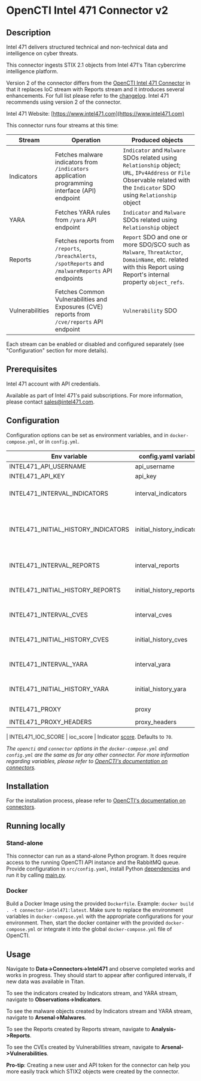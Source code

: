 # OpenCTI Intel 471 Connector v2

## Description

Intel 471 delivers structured technical and non-technical data and intelligence on cyber threats.

This connector ingests STIX 2.1 objects from Intel 471's Titan cybercrime intelligence platform.

Version 2 of the connector differs from the [OpenCTI Intel 471 Connector](../intel471) in that it replaces IoC stream with Reports stream 
and it introduces several enhancements. For full list please refer to the [changelog](changelog.md). Intel 471 recommends using version 2 of the connector.

Intel 471 Website: [https://www.intel471.com](https://www.intel471.com)

This connector runs four streams at this time:

| Stream          | Operation                                                                                            | Produced objects
|-----------------|------------------------------------------------------------------------------------------------------|--------------------------------------------------
| Indicators      | Fetches malware indicators from `/indicators` application programming interface (API) endpoint       | `Indicator` and `Malware` SDOs related using `Relationship` object; `URL`, `IPv4Address` or `File` Observable related with the `Indicator` SDO using `Relationship` object
| YARA            | Fetches YARA rules from `/yara` API endpoint                                                         | `Indicator` and `Malware` SDOs related using `Relationship` object
| Reports         | Fetches reports from `/reports`, `/breachAlerts`, `/spotReports` and `/malwareReports` API endpoints | `Report` SDO and one or more SDO/SCO such as `Malware`, `ThreatActor`, `DomainName`, etc. related with this Report using Report's internal property `object_refs`.
| Vulnerabilities | Fetches Common Vulnerabilities and Exposures (CVE) reports from `/cve/reports` API endpoint          | `Vulnerability` SDO

Each stream can be enabled or disabled and configured separately (see "Configuration" section for more details).

## Prerequisites

Intel 471 account with API credentials.

Available as part of Intel 471's paid subscriptions. For more information, please contact sales@intel471.com.

## Configuration

Configuration options can be set as environment variables, and in `docker-compose.yml`, or in `config.yml`.

| Env variable                        | config.yaml variable       | Description
|-------------------------------------|----------------------------|--------------------------------------------------
| INTEL471_API_USERNAME               | api_username               | Titan API username
| INTEL471_API_KEY                    | api_key                    | Titan API key
| INTEL471_INTERVAL_INDICATORS        | interval_indicators        | How often malware indicators should be fetched in minutes. If not set, the stream will not be enabled.
| INTEL471_INITIAL_HISTORY_INDICATORS | initial_history_indicators | Initial date in epoch milliseconds UTC, such as 1643989649000, the malware indicators should be fetched from on the connector's first run. If not set, they will be fetched from the connector's start date. Excludes historical dates.
| INTEL471_INTERVAL_REPORTS           | interval_reports           | Same as INTEL471_INTERVAL_INDICATORS variable, but for reports.
| INTEL471_INITIAL_HISTORY_REPORTS    | initial_history_reports    | Same as INTEL471_INITIAL_HISTORY_INDICATORS variable, but for reports.
| INTEL471_INTERVAL_CVES              | interval_cves              | Same as INTEL471_INTERVAL_INDICATORS variable, but for CVE reports.
| INTEL471_INITIAL_HISTORY_CVES       | initial_history_cves       | Same as INTEL471_INITIAL_HISTORY_INDICATORS variable, but for CVE reports.
| INTEL471_INTERVAL_YARA              | interval_yara              | Same as INTEL471_INTERVAL_INDICATORS variable, but for YARA rules.
| INTEL471_INITIAL_HISTORY_YARA       | initial_history_yara       | Same as INTEL471_INITIAL_HISTORY_INDICATORS variable, but for YARA rules.
| INTEL471_PROXY                      | proxy                      | Optional Proxy URL, for example `http://user@pass:localhost:3128`
| INTEL471_PROXY_HEADERS              | proxy_headers              | Optional Proxy Headers

| INTEL471_IOC_SCORE                      | ioc_score                      | Indicator [score](https://docs.opencti.io/latest/usage/indicators-lifecycle/). Defaults to `70`.

_The `opencti` and `connector` options in the `docker-compose.yml` and `config.yml` are the same as for any other connector.
For more information regarding variables, please refer to [OpenCTI's documentation on connectors](https://docs.opencti.io/latest/deployment/connectors/)._

## Installation

For the installation process, please refer to [OpenCTI's documentation on connectors](https://docs.opencti.io/latest/deployment/connectors/).

## Running locally

### Stand-alone

This connector can run as a stand-alone Python program. It does require access to the running OpenCTI API instance
and the RabbitMQ queue. Provide configuration in `src/config.yaml`, install Python [dependencies](src/requirements.txt) and run it by calling [main.py](src/main.py).

### Docker

Build a Docker Image using the provided `Dockerfile`. Example: `docker build . -t connector-intel471:latest`.
Make sure to replace the environment variables in `docker-compose.yml` with the appropriate configurations for your environment.
Then, start the docker container with the provided `docker-compose.yml` or integrate it into the global `docker-compose.yml` file of OpenCTI.

## Usage

Navigate to **Data->Connectors->Intel471** and observe completed works and works in progress. They should start to appear after
configured intervals, if new data was available in Titan.

To see the indicators created by Indicators stream, and YARA stream, navigate to **Observations->Indicators**.

To see the malware objects created by Indicators stream and YARA stream, navigate to **Arsenal->Malwares**.

To see the Reports created by Reports stream, navigate to **Analysis->Reports**.

To see the CVEs created by Vulnerabilities stream, navigate to **Arsenal->Vulnerabilities**.


**Pro-tip**: Creating a new user and API token for the connector can help you more easily track which STIX2 objects were created by the connector.